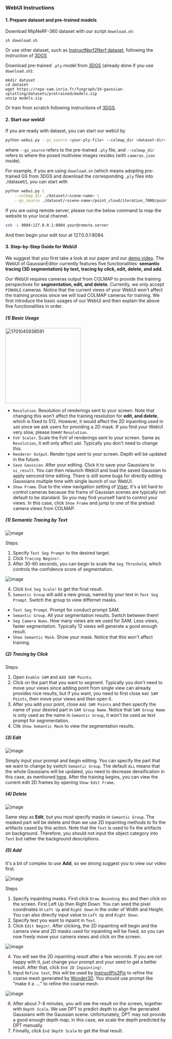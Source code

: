 ### WebUI Instructions

#### 1. Prepare dataset and pre-trained models
Download MipNeRF-360 dataset with our script `download.sh`:
```
sh download.sh
```
Or use other dataset, such as [InstructNerf2Nerf dataset](https://drive.google.com/drive/folders/1v4MLNoSwxvSlWb26xvjxeoHpgjhi_s-s), following the instruction of [3DGS](https://github.com/graphdeco-inria/gaussian-splatting#processing-your-own-scenes)


Download pre-trained `.ply` model from [3DGS](https://github.com/graphdeco-inria/gaussian-splatting#evaluation) (already done if you use `download.sh`):
```
mkdir dataset
cd dataset
wget https://repo-sam.inria.fr/fungraph/3d-gaussian-splatting/datasets/pretrained/models.zip
unzip models.zip
```
Or train from scratch following instructions of [3DGS](https://github.com/graphdeco-inria/gaussian-splatting#running).

#### 2. Start our webUI
If you are ready with dataset, you can start our webUI by
```bash
python webui.py --gs_source <your-ply-file> --colmap_dir <dataset-dir>
```
where `--gs_source` refers to the pre-trained `.ply` file, and `--colmap_dir` refers to where the posed multiview images resides (with `cameras.json` inside).


For example, if you are using `download.sh` (which means adopting pre-trained GS from 3DGS and download the corresponding `.ply` files into ./dataset/<scene-name>), you can start with
```bash
python webui.py \
    --colmap_dir ./dataset/<scene-name> \
    --gs_source ./dataset/<scene-name>/point_cloud/iteration_7000/point_cloud.ply
```

 If you are using remote server, please run the below command to map the website to your local channel.
```bash
ssh -L 8084:127.0.0.1:8084 your@remote.server
```
And then begin your edit tour at 127.0.0.1:8084.
 
#### 3. Step-by-Step Guide for WebUI
We suggest that you first take a look at our paper and our [demo video](https://www.youtube.com/watch?v=TdZIICSFqsU&ab_channel=YiwenChen).
The WebUI of GaussianEditor currently features five functionalities: <b>semantic tracing (3D segmentation) by text, tracing by click, edit, delete, and add.</b>

Our WebUI requires cameras output from COLMAP to provide the training perspectives for <b>segmentation, edit, and delete</b>. Currently, we only accept `PINHOLE` cameras. Notice that the current views of your WebUI won't affect the training process since we will load COLMAP cameras for training. We first introduce the basic usages of our WebUI and then explain the above five functionalities in order.

##### (1) Basic Usage
<img width="235" alt="1701045938591" src="https://github.com/buaacyw/GaussianEditor/assets/52091468/bcb8ef14-651b-47d8-b816-064ed72cab8c">

- `Resolution`. Resolution of renderings sent to your screen. Note that changing this won't affect the training resolution for <b>edit, and delete</b>, which is fixed to 512. However, it would affect the 2D inpainting used in `add` since we ask users for providing a 2D mask. If you find your WebUI very slow, please lower `Resolution`.
- `FoV Scaler`. Scale the FoV of renderings sent to your screen. Same as `Resolution`, it will only affect `add`. Typically you don't need to change this.
- `Renderer Output`. Render type sent to your screen. Depth will be updated in the future.
- `Save Gaussian`. After your editing. Click it to save your Gaussians to `ui_result`. You can then relaunch WebUI and load the saved Gaussian to apply sencond time editing. There is still some bugs for directly editing Gaussians multiple time with single launch of our WebUI.
- `Show Frame`. Due to the view navigation setting of [Viser](https://github.com/nerfstudio-project/viser/tree/main/examples), it's a bit hard to control cameras because the frams of Gaussian scenes are typically not default to be standard. So you may find yourself hard to control your views. In this case, click `Show Frame` and jump to one of the preload camera views from COLMAP.

##### (1) Semantic Tracing by Text

![image](https://github.com/buaacyw/GaussianEditor/assets/52091468/1e66ce57-aa79-4144-9b4c-9918712ce0fb)

Steps:
1. Specify `Text Seg Prompt` to the desired target.
2. Click `Tracing Begins!`.
3. After 30-60 seconds, you can begin to scale the `Seg Threshold`, which controls the confidence score of segmentation.
   
![image](https://github.com/buaacyw/GaussianEditor/assets/52091468/eac3b13f-46bd-4b87-bbed-3c820fbd016a)

4. Click `End Seg Scale!` to get the final result.
5. `Semantic Group` will add a new group, named by your text in `Text Seg Prompt`. Switch the group to view differnet masks.

- `Text Seg Prompt`. Prompt for conduct prompt SAM.
- `Semantic Group`. All your segmentation results. Switch between them!
- `Seg Camera Nums`. How many views are we used for SAM. Less views, faster segmentation. Typically 12 views will generate a good enough result.
- `Show Semantic Mask`. Show your mask. Notice that this won't affect training.

##### (2) Tracing by Click

Steps:
1. Open `Enable SAM` and `Add SAM Points`.
2. Click on the part that you want to segment. Typically you don't need to move your views since adding point from single view can already provides nice results, but if you want, you need to first close `Add SAM Points`, then move your views and then open it.
3. After you add your point, close `Add SAM Points` and then specify the name of your desired part in `SAM Group Name`. Notice that `SAM Group Name` is only used as the name in `Semantic Group`, it won't be used as text prompt for segnmentation. 
4. Clik `Show Semantic Mask` to view the segmentation results.

##### (3) Edit
![image](https://github.com/buaacyw/GaussianEditor/assets/52091468/7b0a13b6-dec3-4135-b892-3bf5e4a7315d)

Simply input your prompt and begin editing. You can specify the part that we want to change by switch `Semantic Group`. The default `ALL` means that the whole Gaussians will be updated, you need to decrease densification in this case, as mentioned [here](https://github.com/buaacyw/GaussianEditor/blob/95a0bbfb0e88c84a963ab3b67eed416b4af0fc60/docs/hyperparameter.md?plain=1#L22). After the training begins, you can view the current edit 2D frames by opening `Show Edit Frame`.

##### (4) Delete

![image](https://github.com/buaacyw/GaussianEditor/assets/52091468/09c9da14-7ac0-4903-9688-39f095428a39)

Same step as <b>Edit</b>, but you must specify masks in `Semantic Group`. The masked part will be delete and than we use 2D inpainting methods to fix the artifacts cased by this action. Note that the `Text` is used to fix the artifacts on background. Therefore, you should not input the object category into `Text` but rather the background descriptions.  

##### (5) Add

It's a bit of complex to use <b>Add</b>, so we strong suggest you to view our video first.

![image](https://github.com/buaacyw/GaussianEditor/assets/52091468/de41f8a5-7b61-4501-84fd-16f4444fc02a)

Steps
1. Specify inpainting masks. First click `Draw Bounding Box` and then click on the screen. First Left Up then Right Down. You can seed the pixel coordinates in `Left Up` and `Right Down` in the order of Width and Height. You can also directly input value to `Left Up` and `Right Down`. 
2. Specify text you want to inpaint in `Text`.
3. Click `Edit Begin!`. After clicking, the 2D inpainting will begin and the camera view and 2D masks used for inpainting will be fixed, so you can now freely move your camera views and click on the screen. 

![image](https://github.com/buaacyw/GaussianEditor/assets/52091468/5988aba9-f2cb-497f-b3f7-d1340ba3ae2b)

4. You will see the 2D inpainting result after a few seconds. If you are not happy with it, just change your prompt and your seed to get a better result. After that, click `End 2D Inpainting!`.
5. Input `Refine text`, this will be used by [InstructPix2Pix](https://github.com/timothybrooks/instruct-pix2pix) to refine the coarse mesh generated by [Wonder3D](https://github.com/xxlong0/Wonder3D). You should use prompt like "make it a ...." to refine the coarse mesh.


![image](https://github.com/buaacyw/GaussianEditor/assets/52091468/297f79ab-3f78-4cfc-89ec-bd10357f16c9)

6. After about 7-8 minutes, you will see the result on the screen, together with `Depth Scale`. We use DPT to predict depth to align the generated Gaussians with the Gaussian scene. Unfortunately, DPT may not provide a good enough depth map, in this case, we scale the depth predicted by DPT manually.
7. Finnally, click `End Depth Scale` to get the final result.



